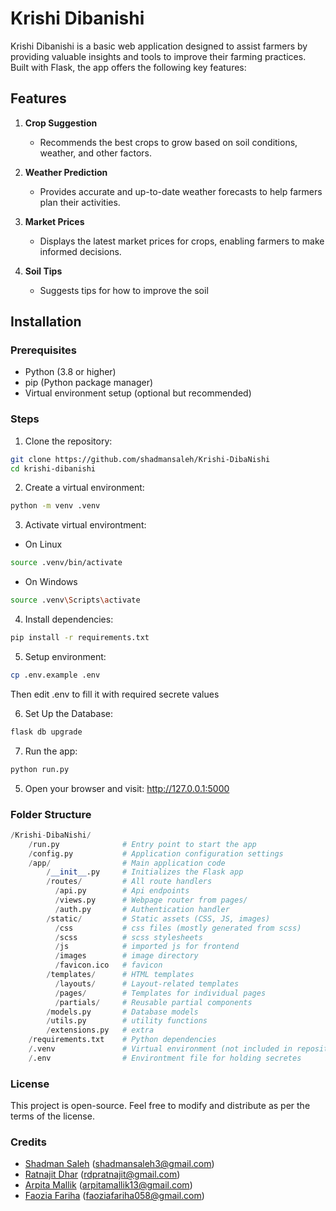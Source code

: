 # Krishi Dibanishi

Krishi Dibanishi is a basic web application designed to assist farmers by providing valuable insights and tools to improve their farming practices. Built with Flask, the app offers the following key features:

## Features
1. **Crop Suggestion**
   - Recommends the best crops to grow based on soil conditions, weather, and other factors.

2. **Weather Prediction**
   - Provides accurate and up-to-date weather forecasts to help farmers plan their activities.

3. **Market Prices**
   - Displays the latest market prices for crops, enabling farmers to make informed decisions.

4. **Soil Tips**
   - Suggests tips for how to improve the soil

## Installation

### Prerequisites
- Python (3.8 or higher)
- pip (Python package manager)
- Virtual environment setup (optional but recommended)

### Steps
1. Clone the repository:
```bash
git clone https://github.com/shadmansaleh/Krishi-DibaNishi
cd krishi-dibanishi
```
2. Create a virtual environment:

```bash
python -m venv .venv
```

3. Activate virtual environtment:

- On Linux
```bash
source .venv/bin/activate
```

- On Windows
```bash
source .venv\Scripts\activate
```

4. Install dependencies:

```bash
pip install -r requirements.txt
```

5. Setup environment:

```bash
cp .env.example .env
```
Then edit .env to fill it with required secrete values

6. Set Up the Database:
```bash
flask db upgrade
```

7. Run the app:
```bash
python run.py
```

5. Open your browser and visit:
    http://127.0.0.1:5000

### Folder Structure

```python
/Krishi-DibaNishi/
    /run.py              # Entry point to start the app
    /config.py           # Application configuration settings
    /app/                # Main application code
        /__init__.py     # Initializes the Flask app
        /routes/         # All route handlers
          /api.py        # Api endpoints
          /views.py      # Webpage router from pages/
          /auth.py       # Authentication handler
        /static/         # Static assets (CSS, JS, images)
          /css           # css files (mostly generated from scss)
          /scss          # scss stylesheets
          /js            # imported js for frontend
          /images        # image directory
          /favicon.ico   # favicon
        /templates/      # HTML templates
          /layouts/      # Layout-related templates
          /pages/        # Templates for individual pages
          /partials/     # Reusable partial components
        /models.py       # Database models
        /utils.py        # utility functions
        /extensions.py   # extra
    /requirements.txt    # Python dependencies
    /.venv               # Virtual environment (not included in repository)
    /.env                # Environtment file for holding secretes
```

### License

This project is open-source. Feel free to modify and distribute as per the terms of the license.

### Credits
- [Shadman Saleh](https://github.com/shadmansaleh) ([shadmansaleh3@gmail.com](mailto://shadmansaleh3@gmail.com))
- [Ratnajit Dhar](https://github.com/ratnajit-dhar) ([rdpratnajit@gmail.com](mailto://rdpratnajit@gmail.com))
- [Arpita Mallik](https://github.com/ArpitaMallik) ([arpitamallik13@gmail.com](mailto://arpitamallik13@gmail.com))
- [Faozia Fariha](https://github.com/bountyhunter12) ([faoziafariha058@gmail.com](mailto://faoziafariha058@gmail.com))
